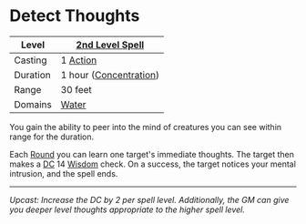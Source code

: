 # Detect Thoughts

| Level    | [2nd Level Spell](2nd%20Level%20Spells.md)                                           |
| -------- | --------------------------------------------------- |
| Casting  | 1 [Action](../../../../Game%20Procedures/Core%20Procedures/Action.md) |
| Duration | 1 hour ([Concentration](../../../Spellcasting/Concentration.md)) |
| Range    | 30 feet                                             |
| Domains  | [Water](../../Spell%20Domains/Water.md)          |

You gain the ability to peer into the mind of creatures you can see within range for the duration.

Each [Round](../../../../Game%20Procedures/Core%20Procedures/Round.md#Round) you can learn one target's immediate thoughts. The target then makes a [DC](../../../../Game%20Procedures/Core%20Procedures/DC.md) 14 [Wisdom](../../../../Player%20Characters/The%20Ability%20Scores/Wisdom.md) check. On a success, the target notices your mental intrusion, and the spell ends.

---
*Upcast: Increase the DC by 2 per spell level. Additionally, the GM can give you deeper level thoughts appropriate to the higher spell level.*

